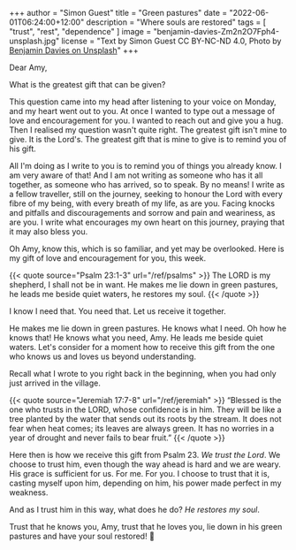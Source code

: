 +++
author = "Simon Guest"
title = "Green pastures"
date = "2022-06-01T06:24:00+12:00"
description = "Where souls are restored"
tags = [ "trust", "rest", "dependence" ]
image = "benjamin-davies-Zm2n2O7Fph4-unsplash.jpg"
license = "Text by Simon Guest CC BY-NC-ND 4.0, Photo by [Benjamin Davies on Unsplash](https://unsplash.com/photos/Zm2n2O7Fph4)"
+++

Dear Amy,

What is the greatest gift that can be given?

This question came into my head after listening to your voice on Monday, and my heart went out to you. At once I wanted to type out a message of love and encouragement for you. I wanted to reach out and give you a hug. Then I realised my question wasn't quite right. The greatest gift isn't mine to give. It is the Lord's. The greatest gift that is mine to give is to remind you of his gift.

All I'm doing as I write to you is to remind you of things you already know. I am very aware of that! And I am not writing as someone who has it all together, as someone who has arrived, so to speak. By no means! I write as a fellow traveller, still on the journey, seeking to honour the Lord with every fibre of my being, with every breath of my life, as are you. Facing knocks and pitfalls and discouragements and sorrow and pain and weariness, as are you. I write what encourages my own heart on this journey, praying that it may also bless you.

Oh Amy, know this, which is so familiar, and yet may be overlooked. Here is my gift of love and encouragement for you, this week.

{{< quote source="Psalm 23:1-3" url="/ref/psalms" >}}
The LORD is my shepherd, I shall not be in want. He makes me lie down in green pastures, he leads me beside quiet waters, he restores my soul.
{{< /quote >}}

I know I need that. You need that. Let us receive it together.

He makes me lie down in green pastures. He knows what I need. Oh how he knows that! He knows what you need, Amy. He leads me beside quiet waters. Let's consider for a moment how to receive this gift from the one who knows us and loves us beyond understanding.

Recall what I wrote to you right back in the beginning, when you had only just arrived in the village.

{{< quote source="Jeremiah 17:7-8" url="/ref/jeremiah" >}}
“Blessed is the one who trusts in the LORD, whose confidence is in him. They will be like a tree planted by the water that sends out its roots by the stream. It does not fear when heat comes; its leaves are always green. It has no worries in a year of drought and never fails to bear fruit.”
{{< /quote >}}

Here then is how we receive this gift from Psalm 23. _We trust the Lord_. We choose to trust him, even though the way ahead is hard and we are weary. His grace is sufficient for us. For me. For you. I choose to trust that it is, casting myself upon him, depending on him, his power made perfect in my weakness.

And as I trust him in this way, what does he do? _He restores my soul_.

Trust that he knows you, Amy, trust that he loves you, lie down in his green pastures and have your soul restored! 🙏

